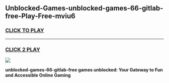 
## Unblocked-Games-unblocked-games-66-gitlab-free-Play-Free-mviu6
<h3>
<a href="https://premium76.site?title=unblocked-games-66-gitlab-free&ref=20A">CLICK TO PLAY</a></h3>
<hr>

<h3>
<a href="https://premium76.site?title=unblocked-games-66-gitlab-free&ref=20A">CLICK 2 PLAY</a>
  
</h3>

<a href="https://premium76.site?title=unblocked-games-66-gitlab-free&ref=20A"><img src="https://clearcache.store/games.png"></a>


**unblocked-games-66-gitlab-free games unblocked: Your Gateway to Fun and Accessible Online Gaming**
